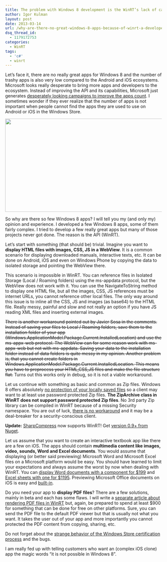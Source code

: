 ```yaml
---
title: The problem with Windows 8 development is the WinRT’s lack of capabilities
author: Igor Kulman
layout: post
date: 2013-03-14
url: /why-are-there-no-great-windows-8-apps-because-of-winrt-a-developers-view/
dsq_thread_id:
  - 1179172753
categories:
  - WinRT
tags:
  - 'c#'
  - winrt
---
```

Let&#8217;s face it, there are no really great apps for Windows 8 and the number of trashy apps is also very low compared to the Android and iOS ecosystems. Microsoft looks really desperate to bring more apps and developers to the ecosystem. Instead of improving the API and its capabilities, Microsoft just generates [desperately looking campaigns to improve the apps count][1]. I sometimes wonder if they ever realize that the number of apps is not important when people cannot find the apps they are used to use on Android or iOS in the Windows Store.

<img src="http://icdn9.digitaltrends.com/image/microsoft-surface-2-650x0.jpg" width="625" height="300" class="alignnone" />

So why are there so few Windows 8 apps? I will tell you my (and only my) opinion and experience. I developed a few Windows 8 apps, some of them fairly complex. I tried to develop a few really great apps but many of those projects never got done. The reason is the API (WinRT).

Let&#8217;s start with something (that should be) trivial. Imagine you want to **display HTML files with images, CSS, JS in a WebView**. It is a common scenario for displaying downloaded manuals, interactive texts, etc. It can be done on Android, iOS and even on Windows Phone by copying the data to isolated storage and pointing the WebView there. 

This scenario is impossible in WinRT. You can reference files in Isolated Storage (Local / Roaming folders) using the ms-appdata protocol, but the WebView does not work with it. You can use the NavigateToString method to display one HTML file, but all the images, CSS, JS references must be internet URLs, you cannot reference other local files. The only way around this issue is to inline all the CSS, JS and images (as base64) to the HTML file. Really messy, painful and slow and not really an option if you have JS reading XML files and inserting external images.

<del datetime="2013-03-21T17:08:20+00:00">There is another workaround pointed out by Javier Sosa in the comments. Instead of saving your files to Local / Roaming folders, save them to the installation folder of your app (Windows.ApplicationModel.Package.Current.InstalledLocation) and use the ms-appx-web protocol. The WebView can for some reason work with ms-appx-web but not with ms-appdata. Saving your data to the installation folder instead of data folders is quite messy in my opinion. Another problem is, that you cannot create folders in Windows.ApplicationModel.Package.Current.InstalledLocation. This means you have to preprocess your HTML,CSS,JS files and make the file structure flat.</del> Turns out this works only in debug, so it is not a viable workaround.

Let us continue with something as basic and common as Zip files. Windows 8 offers absolutely [no protection of your locally saved files][2] so a client may want to at least use password protected Zip files. **The ZipArchive class in WinRT does not support password protected Zip files**. No 3rd party Zip library can be compiled in WinRT because of a missing Security namespace. You are out of luck, [there is no workaround][3] and it may be a deal-breaker for a security-conscious client. 

**Update:** [SharpCompress][4] now supports WinRT! Get [version 0.9+ from Nuget][5].

Let us assume that you want to create an interactive textbook app like there are a few on iOS. The apps should contain **multimedia content like images, video, sounds, Word and Excel documents**. You would assume that displaying (or better said previewing) Microsoft Word and Microsoft Excel files on a Microsoft platform would be easy. You should have learned to limit your expectations and always assume the worst by now when dealing with WinRT. You can [display Word documents with a component for $199][6] and [Excel sheets with one for $1195][7]. Previewing Microsoft Office documents on iOS is easy and [built-in][8].

Do you need your app to **display PDF files**? There are a few solutions, mainly in beta and each has some flaws. I will write a [separate article about rendering PDF files in WinRT][9] but, again, be prepared to spend at least $900 for something that can be done for free on other platforms. Sure, you can send the PDF file to the default PDF viewer but that is usually not what you want. It takes the user out of your app and more importantly you cannot protected the PDF content from copying, sharing, etc.

Do not forget about the [strange behavior of the Windows Store certification process][10] and the bugs. 

I am really fed up with telling customers who want an (complex iOS clone) app the magic words &#8220;it is not possible in Windows 8&#8221;.

 [1]: http://build.windowsstore.com/keepthecash
 [2]: http://blog.kulman.sk/tampering-with-windows-store-apps-data/
 [3]: http://stackoverflow.com/questions/15367922/ziparchive-with-password-in-windows-store-apps
 [4]: https://github.com/adamhathcock/sharpcompress
 [5]: https://nuget.org/packages/sharpcompress/
 [6]: https://www.syncfusion.com/products/winrt
 [7]: https://www.componentone.com/SuperProducts/SpreadWinRT/
 [8]: http://developer.apple.com/library/ios/#DOCUMENTATION/QuickLook/Reference/QuickLookFrameworkReference_iPhoneOS/_index.html
 [9]: http://blog.kulman.sk/displaying-pdf-files-in-windows-store-apps/
 [10]: http://blog.kulman.sk/few-thoughts-about-the-windows-phone-store-certification-process/